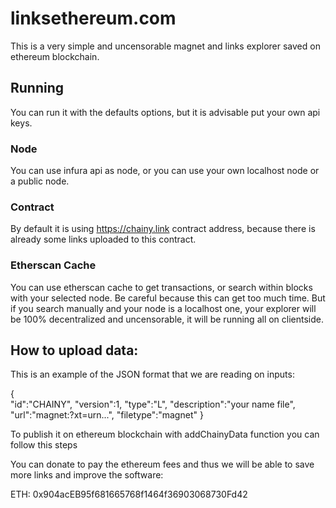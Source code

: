 # linksethereum.com
This is a very simple and uncensorable magnet and links explorer saved on ethereum blockchain.

## Running 

You can run it with the defaults options, but it is advisable put your own api keys.

### Node 

You can use infura api as node, or you can use your own localhost node or a public node. 

### Contract 

By default it is using https://chainy.link contract address, because there is already some links uploaded to this contract.

### Etherscan Cache

You can use etherscan cache to get transactions, or search within blocks with your selected node. Be careful because this can get too much time.
But if you search manually and your node is a localhost one, your explorer will be 100% decentralized and uncensorable, it will be running all on clientside.

## How to upload data:
This is an example of the JSON format that we are reading on inputs:

 
{	
"id":"CHAINY",
"version":1,
"type":"L",
"description":"your name file",
"url":"magnet:?xt=urn...",
"filetype":"magnet"
}

To publish it on ethereum blockchain with addChainyData function you can follow this steps 

You can donate to pay the ethereum fees and thus we will be able to save more links and improve the software: 

ETH: 0x904acEB95f681665768f1464f36903068730Fd42
